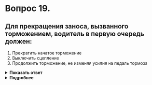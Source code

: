 # Вопрос 19.

## Для прекращения заноса, вызванного торможением, водитель в первую очередь должен:

1. Прекратить начатое торможение
2. Выключить сцепление
3. Продолжить торможение, не изменяя усилия на педаль тормоза

<details>
<summary><b>Показать ответ</b></summary>
Правильный ответ: 1
</details>
<details>
<summary><b>Подробнее</b></summary>
Причиной заноса при торможении является или неодновременное срабатывание тормозных механизмов, или блокировка колёс. Следует немедленно разблокировать колёса, т.е. педаль тормоза отпустить, попытаться выровнять автомобиль.
(«Техника управления автомобилем»)
</details>